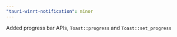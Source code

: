 ```yaml
---
"tauri-winrt-notification": minor
---
```


Added progress bar APIs, `Toast::progress` and `Toast::set_progress`